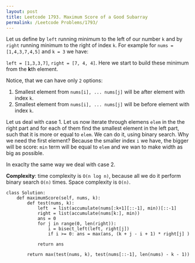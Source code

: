 ```yaml
---
layout: post
title: Leetcode 1793. Maximum Score of a Good Subarray
permalink: /Leetcode Problems/1793/
---
```


Let us define by `left` running minimum to the left of our number `k` and by `right` running minimum to the right of index `k`. For example for `nums = [1,4,3,7,4,5]` and `k = 3` we have:

`left = [1,3,3,7]`,   `right = [7, 4, 4]`. Here we start to build these minimum from the **k**th element.

Notice, that we can have only `2` options:
1. Smallest element from `nums[i], ... nums[j]` will be after element with index `k`.
2. Smallest element from `nums[i], ... nums[j]` will be before element with index `k`.

Let us deal with case 1. Let us now iterate through elemens `elem` in the the right part and for each of them find the smallest element in the left part, such that it is more or equal to `elem`. We can do it, using binary search. Why we need the first element? Because the smaller index `i` we have, the bigger will be score: `min` term will be equal to `elem` and we wan to make width as big as possible. 

In exaclty the same way we deal with case 2.

**Complexity**: time complexity is `O(n log n)`, because all we do it perform binary search `O(n)` times. Space complexity is `O(n)`.

```
class Solution:
    def maximumScore(self, nums, k):
        def test(nums, k):
            left  = list(accumulate(nums[:k+1][::-1], min))[::-1]
            right = list(accumulate(nums[k:], min))
            ans = 0
            for j in range(0, len(right)):
                i = bisect_left(left, right[j])
                if i >= 0: ans = max(ans, (k + j - i + 1) * right[j] )

            return ans

        return max(test(nums, k), test(nums[::-1], len(nums) - k - 1))
```